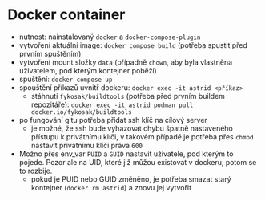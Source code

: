 # Docker container
- nutnost: nainstalovaný `docker` a `docker-compose-plugin`
- vytvoření aktuální image: `docker compose build` (potřeba spustit před prvním spuštěním)
- vytvoření mount složky `data` (případně `chown`, aby byla vlastněna uživatelem, pod kterým kontejner poběží)
- spuštění: `docker compose up`
- spouštění příkazů uvnitř dockeru: `docker exec -it astrid <příkaz>`
     - stáhnutí `fykosak/buildtools` (potřeba před prvním buildem repozitáře): `docker exec -it astrid podman pull docker.io/fykosak/buildtools`
- po fungování gitu potřeba přidat ssh klíč na cílový server
    - je možné, že ssh bude vyhazovat chybu špatně nastaveného přístupu k privátnímu klíči, v takovém případě je potřeba přes `chmod` nastavit privátnímu klíči práva `600`
- Možno přes env_var `PUID` a `GUID` nastavit uživatele, pod kterým to pojede. Pozor ale na UID, které již můžou existovat v dockeru, potom se to rozbije.
    - pokud je PUID nebo GUID změněno, je potřeba smazat starý kontejner (`docker rm astrid`) a znovu jej vytvořit
